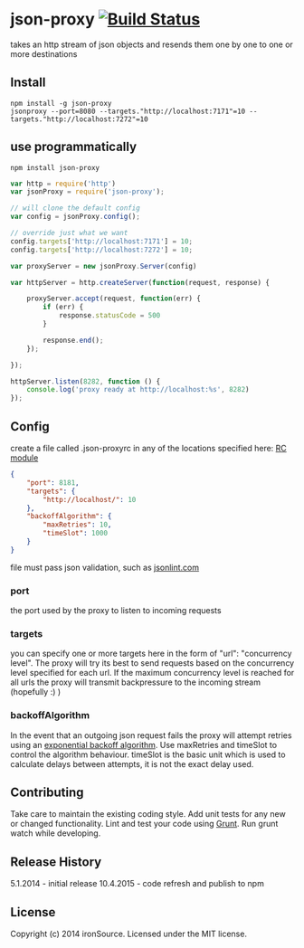 # json-proxy [![Build Status](https://secure.travis-ci.org/ironSource/json-proxy.png?branch=master)](http://travis-ci.org/ironSource/json-proxy)

takes an http stream of json objects and resends them one by one to one or more destinations

## Install
```
npm install -g json-proxy
jsonproxy --port=8080 --targets."http://localhost:7171"=10 --targets."http://localhost:7272"=10
```

## use programmatically
```
npm install json-proxy
```
```javascript
var http = require('http')
var jsonProxy = require('json-proxy');

// will clone the default config
var config = jsonProxy.config();

// override just what we want
config.targets['http://localhost:7171'] = 10;
config.targets['http://localhost:7272'] = 10;

var proxyServer = new jsonProxy.Server(config)

var httpServer = http.createServer(function(request, response) {

    proxyServer.accept(request, function(err) {
        if (err) {
            response.statusCode = 500
        }

        response.end();
    });

});

httpServer.listen(8282, function () {
    console.log('proxy ready at http://localhost:%s', 8282)
});

```
## Config
create a file called .json-proxyrc in any of the locations specified here: [RC module](https://github.com/dominictarr/rc)
```json
{
	"port": 8181,
	"targets": {
		"http://localhost/": 10
	},
	"backoffAlgorithm": {
		"maxRetries": 10,
		"timeSlot": 1000
	}
}
```
file must pass json validation, such as [jsonlint.com](http://jsonlint.com/)

### port
the port used by the proxy to listen to incoming requests

### targets
you can specify one or more targets here in the form of "url": "concurrency level". The proxy will try its best to send requests based on the concurrency level specified for each url. If the maximum concurrency level is reached for all urls the proxy will transmit backpressure to the incoming stream (hopefully :) )

### backoffAlgorithm
In the event that an outgoing json request fails the proxy will attempt retries using an [exponential backoff algorithm](http://en.wikipedia.org/wiki/Exponential_backoff). Use maxRetries and timeSlot to control the algorithm behaviour. timeSlot is the basic unit which is used to calculate delays between attempts, it is not the exact delay used.

## Contributing
Take care to maintain the existing coding style. Add unit tests for any new or changed functionality. Lint and test your code using [Grunt](http://gruntjs.com/). Run grunt watch while developing.

## Release History
5.1.2014 - initial release
10.4.2015 - code refresh and publish to npm

## License
Copyright (c) 2014 ironSource. Licensed under the MIT license.

